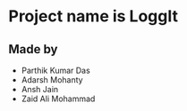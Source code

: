 # Project name is LoggIt
## Made by
- Parthik Kumar Das
- Adarsh Mohanty
- Ansh Jain
- Zaid Ali Mohammad